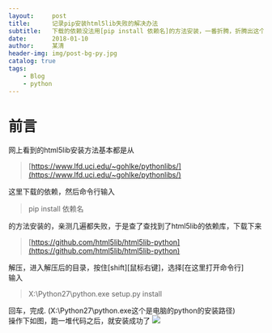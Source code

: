 ```yaml
---
layout:     post
title:      记录pip安装html5lib失败的解决办法
subtitle:   下载的依赖没法用[pip install 依赖名]的方法安装，一番折腾，折腾出这个解决办法
date:       2018-01-10
author:     某清
header-img: img/post-bg-py.jpg
catalog: true
tags:
    - Blog
    - python
---
```

# 前言

网上看到的html5lib安装方法基本都是从
>[https://www.lfd.uci.edu/~gohlke/pythonlibs/](https://www.lfd.uci.edu/~gohlke/pythonlibs/)

这里下载的依赖，然后命令行输入
>pip install 依赖名

的方法安装的，亲测几遍都失败，于是查了查找到了html5lib的依赖库，下载下来
>[https://github.com/html5lib/html5lib-python](https://github.com/html5lib/html5lib-python)

解压，进入解压后的目录，按住[shift][鼠标右键]，选择[在这里打开命令行]  
输入
>X:\Python27\python.exe setup.py install

回车，完成.  (X:\Python27\python.exe这个是电脑的python的安装路径)  
操作下如图，跑一堆代码之后，就安装成功了
[![](https://github.com/shiqingk/shiqingk.github.io/blob/master/img/blog-py-01.png?raw=true)](http://shiqingk.github.io/)
